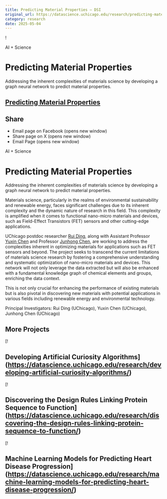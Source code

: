```yaml
---
title: Predicting Material Properties – DSI
original_url: https://datascience.uchicago.edu/research/predicting-material-properties
category: research
date: 2025-05-04
---
```


!

AI + Science

# Predicting Material Properties

Addressing the inherent complexities of materials science by developing a graph neural network to predict material properties.

## [Predicting Material Properties](https://datascience.uchicago.edu/research/predicting-material-properties/)

## Share

* Email page on Facebook (opens new window)
* Share page on X (opens new window)
* Email Page (opens new window)

<!-- Table-like structure detected -->

AI + Science

# Predicting Material Properties

Addressing the inherent complexities of materials science by developing a graph neural network to predict material properties.

Materials science, particularly in the realms of environmental sustainability and renewable energy, faces significant challenges due to its inherent complexity and the dynamic nature of research in this field. This complexity is amplified when it comes to functional nano-micro materials and devices, such as Field-Effect Transistors (FET) sensors and other cutting-edge applications.

UChicago postdoc researcher [Rui Ding](https://datascience.uchicago.edu/people/rui-ding/), along with Assistant Professor [Yuxin Chen](https://datascience.uchicago.edu/people/yuxin-chen/) and Professor [Junhong Chen](https://datascience.uchicago.edu/people/junhong-chen/), are working to address the complexities inherent in optimizing materials for applications such as FET sensors and beyond. The project seeks to transcend the current limitations of materials science research by fostering a comprehensive understanding and systematic optimization of nano-micro materials and devices. This network will not only leverage the data extracted but will also be enhanced with a fundamental knowledge graph of chemical elements and groups, enriching the data context.

This is not only crucial for enhancing the performance of existing materials but is also pivotal in discovering new materials with potential applications in various fields including renewable energy and environmental technology.

Principal Investigators: Rui Ding (UChicago), Yuxin Chen (UChicago), Junhong Chen (UChicago)

## More Projects

[! 

## Developing Artificial Curiosity Algorithms](https://datascience.uchicago.edu/research/developing-artificial-curiosity-algorithms/)

[! 

## Discovering the Design Rules Linking Protein Sequence to Function](https://datascience.uchicago.edu/research/discovering-the-design-rules-linking-protein-sequence-to-function/)

[! 

## Machine Learning Models for Predicting Heart Disease Progression](https://datascience.uchicago.edu/research/machine-learning-models-for-predicting-heart-disease-progression/)